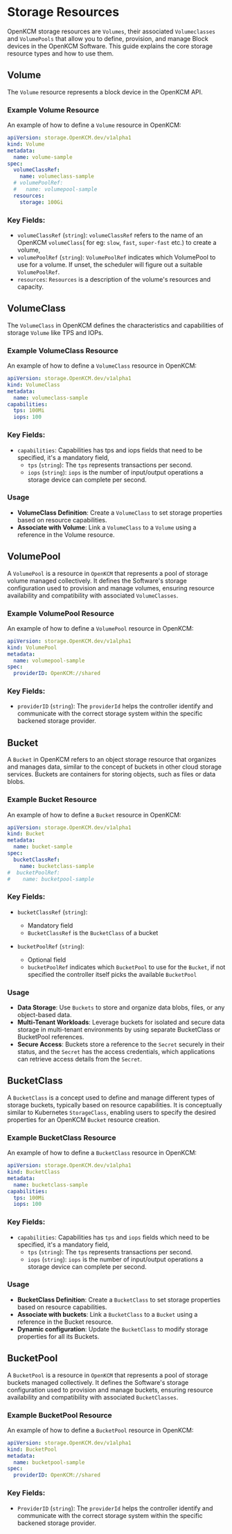 # Storage Resources
OpenKCM storage resources are `Volumes`, their associated `Volumeclasses` and `VolumePools` that allow you to define, provision, and manage Block devices in the OpenKCM Software. This guide explains the core storage resource types and how to use them.

## Volume

The `Volume` resource represents a block device in the OpenKCM API.

### Example Volume Resource

An example of how to define a `Volume` resource in OpenKCM:

```yaml
apiVersion: storage.OpenKCM.dev/v1alpha1
kind: Volume
metadata:
  name: volume-sample
spec:
  volumeClassRef:
    name: volumeclass-sample
  # volumePoolRef:
  #   name: volumepool-sample
  resources:
    storage: 100Gi
```

### Key Fields:

- `volumeClassRef` (`string`): `volumeClassRef` refers to the name of an OpenKCM `volumeClass`( for eg: `slow`, `fast`, `super-fast` etc.) to create a volume,
- `volumePoolRef` (`string`): `VolumePoolRef` indicates which VolumePool to use for a volume. If unset, the scheduler will figure out a suitable `VolumePoolRef`.
- `resources`: `Resources` is a description of the volume's resources and capacity.

## VolumeClass

The `VolumeClass` in OpenKCM defines the characteristics and capabilities of storage `Volume` like TPS and IOPs. 

### Example VolumeClass Resource

An example of how to define a `VolumeClass` resource in OpenKCM:

```yaml
apiVersion: storage.OpenKCM.dev/v1alpha1
kind: VolumeClass
metadata:
  name: volumeclass-sample
capabilities:
  tps: 100Mi
  iops: 100
```

### Key Fields:
- `capabilities`: Capabilities has tps and iops fields that need to be specified, it's a mandatory field,
    - `tps` (`string`): The `tps` represents transactions per second.
    - `iops` (`string`): `iops` is the number of input/output operations a storage device can complete per second.

### Usage

- **VolumeClass Definition**: Create a `VolumeClass` to set storage properties based on resource capabilities.
- **Associate with Volume**: Link a `VolumeClass` to a `Volume` using a reference in the Volume resource.

## VolumePool

A `VolumePool` is a resource in `OpenKCM` that represents a pool of storage volume managed collectively. It defines 
the Software's storage configuration used to provision and manage volumes, ensuring resource availability and 
compatibility with associated `VolumeClasses`.

### Example VolumePool Resource

An example of how to define a `VolumePool` resource in OpenKCM:

```yaml
apiVersion: storage.OpenKCM.dev/v1alpha1
kind: VolumePool
metadata:
  name: volumepool-sample
spec:
  providerID: OpenKCM://shared
```

### Key Fields:
- `providerID` (`string`): The `providerId` helps the controller identify and communicate with the correct storage system within the specific backened storage provider.

## Bucket

A `Bucket` in OpenKCM refers to an object storage resource that organizes and manages data, similar to the concept of buckets
in other cloud storage services. Buckets are containers for storing objects, such as files or data blobs.

### Example Bucket Resource

An example of how to define a `Bucket` resource in OpenKCM:

```yaml
apiVersion: storage.OpenKCM.dev/v1alpha1
kind: Bucket
metadata:
  name: bucket-sample
spec:
  bucketClassRef:
    name: bucketclass-sample
#  bucketPoolRef:
#    name: bucketpool-sample
```

### Key Fields:
- `bucketClassRef` (`string`):
    - Mandatory field
    - `BucketClassRef` is the `BucketClass` of a bucket

- `bucketPoolRef` (`string`):
    - Optional field
    - `bucketPoolRef` indicates which `BucketPool` to use for the `Bucket`, if not specified the controller itself picks the available `BucketPool`


### Usage
- **Data Storage**: Use `Buckets` to store and organize data blobs, files, or any object-based data.
- **Multi-Tenant Workloads**: Leverage buckets for isolated and secure data storage in multi-tenant environments by using separate BucketClass or BucketPool references.
- **Secure Access**: Buckets store a reference to the `Secret` securely in their status, and the `Secret` has the access credentials, which applications can retrieve access details from the `Secret`.

## BucketClass

A `BucketClass` is a concept used to define and manage different types of storage buckets, typically based on resource 
capabilities. It is conceptually similar to Kubernetes `StorageClass`, enabling users to specify the desired properties 
for an OpenKCM `Bucket` resource creation.

### Example BucketClass Resource

An example of how to define a `BucketClass` resource in OpenKCM:

```yaml
apiVersion: storage.OpenKCM.dev/v1alpha1
kind: BucketClass
metadata:
  name: bucketclass-sample
capabilities:
  tps: 100Mi
  iops: 100
```

### Key Fields:

- `capabilities`: Capabilities has `tps` and `iops` fields which need to be specified, it's a mandatory field,
  - `tps` (`string`): The `tps` represents transactions per second.
  - `iops` (`string`): `iops` is the number of input/output operations a storage device can complete per second.

### Usage

- **BucketClass Definition**: Create a `BucketClass` to set storage properties based on resource capabilities.
- **Associate with buckets**: Link a `BucketClass` to a `Bucket` using a reference in the Bucket resource.
- **Dynamic configuration**: Update the `BucketClass` to modify storage properties for all its Buckets.

## BucketPool

A `BucketPool` is a resource in `OpenKCM` that represents a pool of storage buckets managed collectively. It defines
the Software's storage configuration used to provision and manage buckets, ensuring resource availability and 
compatibility with associated `BucketClasses`.

### Example BucketPool Resource

An example of how to define a `BucketPool` resource in OpenKCM:

```yaml
apiVersion: storage.OpenKCM.dev/v1alpha1
kind: BucketPool
metadata:
  name: bucketpool-sample
spec:
  providerID: OpenKCM://shared
```

### Key Fields:

- `ProviderID` (`string`): The `providerId` helps the controller identify and communicate with the correct storage system within the specific backened storage provider.
